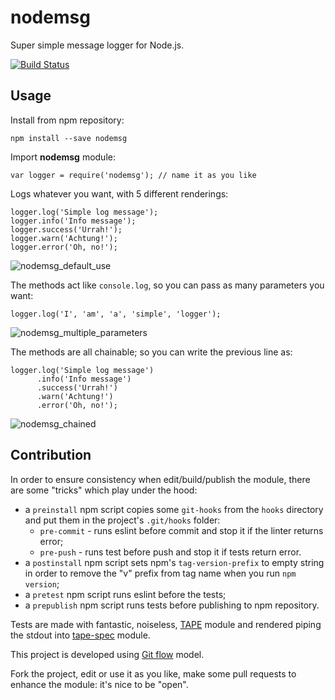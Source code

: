 # nodemsg

Super simple message logger for Node.js.

[![Build Status](https://travis-ci.org/StefanoMagrassi/nodemsg.svg?branch=master)](https://travis-ci.org/StefanoMagrassi/nodemsg)

## Usage

Install from npm repository:

    npm install --save nodemsg


Import **nodemsg** module:

    var logger = require('nodemsg'); // name it as you like
  

Logs whatever you want, with 5 different renderings:

    logger.log('Simple log message');
    logger.info('Info message');
    logger.success('Urrah!');
    logger.warn('Achtung!');
    logger.error('Oh, no!');

![nodemsg_default_use](https://cloud.githubusercontent.com/assets/1291271/10843816/82ecb34e-7efb-11e5-9bda-d25ce4869ec6.png)

The methods act like `console.log`, so you can pass as many parameters you want:

    logger.log('I', 'am', 'a', 'simple', 'logger');

![nodemsg_multiple_parameters](https://cloud.githubusercontent.com/assets/1291271/10843818/870648f0-7efb-11e5-8e12-78a57f72262c.png)

The methods are all chainable; so you can write the previous line as:

    logger.log('Simple log message')
          .info('Info message')
          .success('Urrah!')
          .warn('Achtung!')
          .error('Oh, no!');

![nodemsg_chained](https://cloud.githubusercontent.com/assets/1291271/10843812/78b28214-7efb-11e5-91ca-683c37d4d6cd.png)

## Contribution

In order to ensure consistency when edit/build/publish the module, there are some "tricks" which play under the hood:

* a `preinstall` npm script copies some `git-hooks` from the `hooks` directory and put them in the project's `.git/hooks` folder:
  - `pre-commit` - runs eslint before commit and stop it if the linter returns error;
  - `pre-push` - runs test before push and stop it if tests return error.
* a `postinstall` npm script sets npm's `tag-version-prefix` to empty string in order to remove the "v" prefix from tag name when you run `npm version`; 
* a `pretest` npm script runs eslint before the tests;
* a `prepublish` npm script runs tests before publishing to npm repository.

Tests are made with fantastic, noiseless, [TAPE](https://github.com/substack/tape) module and rendered piping the stdout into [tape-spec](https://github.com/scottcorgan/tap-spec) module.

This project is developed using [Git flow](http://nvie.com/posts/a-successful-git-branching-model/) model.

Fork the project, edit or use it as you like, make some pull requests to enhance the module: it's nice to be "open".
